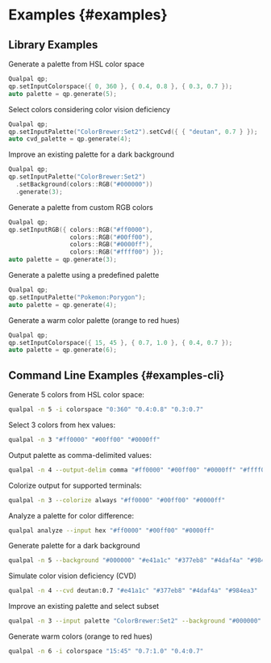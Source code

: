 # Examples {#examples}

## Library Examples

Generate a palette from HSL color space

```cpp
Qualpal qp;
qp.setInputColorspace({ 0, 360 }, { 0.4, 0.8 }, { 0.3, 0.7 });
auto palette = qp.generate(5);
```

Select colors considering color vision deficiency

```cpp
Qualpal qp;
qp.setInputPalette("ColorBrewer:Set2").setCvd({ { "deutan", 0.7 } });
auto cvd_palette = qp.generate(4);
```

Improve an existing palette for a dark background

```cpp
Qualpal qp;
qp.setInputPalette("ColorBrewer:Set2")
  .setBackground(colors::RGB("#000000"))
  .generate(3);
```

Generate a palette from custom RGB colors

```cpp
Qualpal qp;
qp.setInputRGB({ colors::RGB("#ff0000"),
                 colors::RGB("#00ff00"),
                 colors::RGB("#0000ff"),
                 colors::RGB("#ffff00") });
auto palette = qp.generate(3);
```

Generate a palette using a predefined palette

```cpp
Qualpal qp;
qp.setInputPalette("Pokemon:Porygon");
auto palette = qp.generate(4);
```

Generate a warm color palette (orange to red hues)

```cpp
Qualpal qp;
qp.setInputColorspace({ 15, 45 }, { 0.7, 1.0 }, { 0.4, 0.7 });
auto palette = qp.generate(6);
```

## Command Line Examples {#examples-cli}

Generate 5 colors from HSL color space:

```bash
qualpal -n 5 -i colorspace "0:360" "0.4:0.8" "0.3:0.7"
```

Select 3 colors from hex values:

```bash
qualpal -n 3 "#ff0000" "#00ff00" "#0000ff"
```

Output palette as comma-delimited values:

```bash
qualpal -n 4 --output-delim comma "#ff0000" "#00ff00" "#0000ff" "#ffff00"
```

Colorize output for supported terminals:

```bash
qualpal -n 3 --colorize always "#ff0000" "#00ff00" "#0000ff"
```

Analyze a palette for color difference:

```bash
qualpal analyze --input hex "#ff0000" "#00ff00" "#0000ff"
```

Generate palette for a dark background

```bash
qualpal -n 5 --background "#000000" "#e41a1c" "#377eb8" "#4daf4a" "#984ea3"
```

Simulate color vision deficiency (CVD)

```bash
qualpal -n 4 --cvd deutan:0.7 "#e41a1c" "#377eb8" "#4daf4a" "#984ea3"
```

Improve an existing palette and select subset

```bash
qualpal -n 3 --input palette "ColorBrewer:Set2" --background "#000000" --tritan 0.2 --deutan 0.5
```

Generate warm colors (orange to red hues)

```bash
qualpal -n 6 -i colorspace "15:45" "0.7:1.0" "0.4:0.7"
```
